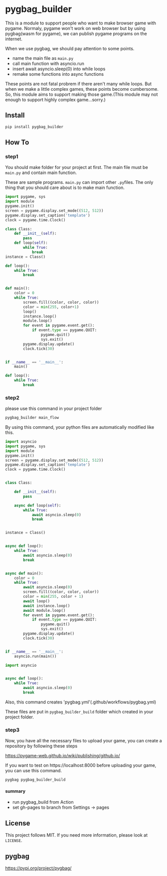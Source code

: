# pygbag_builder
This is a module to support people who want to make browser game with pygame. Normaly, pygame won't work on web browser but by using pygbag(wasm for pygame), we can publish pygame programs on the internet. 

When we use pygbag, we should pay attention to some points.
 - name the main file as `main.py`
 - call main function with asyncio.run
 - insert await asyncio.sleep(0) into while loops
 - remake some functions into async functions

These points are not fatal probrem if there aren't many while loops. But when we make a little complex games, these points become cumbersome. So, this module aims to support making those game.(This module may not enough to support highly complex game...sorry.)

## Install

```sh
pip install pygbag_builder
```

## How To
### step1
You should make folder for your project at first. The main file must be `main.py` and contain main function. 

These are sample programs. `main.py` can import other `.py`files. The only thing that you should care about is to make main function.

```python:main.py
import pygame, sys
import module
pygame.init()
screen = pygame.display.set_mode((512, 512))
pygame.display.set_caption('template')
clock = pygame.time.Clock()

class Class:
    def __init__(self):
        pass
    def loop(self):
        while True:
            break
instance = Class()

def loop():
    while True:
        break


def main():
    color = 0
    while True:
        screen.fill((color, color, color))
        color = min(255, color+1)
        loop()
        instance.loop()
        module.loop()
        for event in pygame.event.get():
            if event.type == pygame.QUIT:
                pygame.quit()
                sys.exit()
        pygame.display.update()
        clock.tick(30)


if __name__ == '__main__':
    main()
```

```python:module.py
def loop():
    while True:
        break
```
### step2
please use this command in your project folder
```sh
pygbag_builder main_flow
```

By using this command, your python files are automatically modified like this.
```python:main.py
import asyncio
import pygame, sys
import module
pygame.init()
screen = pygame.display.set_mode((512, 512))
pygame.display.set_caption('template')
clock = pygame.time.Clock()


class Class:

    def __init__(self):
        pass

    async def loop(self):
        while True:
            await asyncio.sleep(0)
            break


instance = Class()


async def loop():
    while True:
        await asyncio.sleep(0)
        break


async def main():
    color = 0
    while True:
        await asyncio.sleep(0)
        screen.fill((color, color, color))
        color = min(255, color + 1)
        await loop()
        await instance.loop()
        await module.loop()
        for event in pygame.event.get():
            if event.type == pygame.QUIT:
                pygame.quit()
                sys.exit()
        pygame.display.update()
        clock.tick(30)


if __name__ == '__main__':
    asyncio.run(main())
```
```python:module.py
import asyncio


async def loop():
    while True:
        await asyncio.sleep(0)
        break
```

Also, this command creates 'pygbag.yml'(.github/workflows/pygbag.yml)

These files are put in `pygbag_builder_build` folder which created in your project folder.

### step3
Now, you have all the necessary files to upload your game, you can create a repository by following these steps

https://pygame-web.github.io/wiki/publishing/github.io/

If you want to test on https://localhost:8000 before uploading your game, you can use this command.
```sh
pygbag pygbag_builder_build
```

#### summary
- run pygbag_build from Action
- set gh-pages to branch from Settings → pages



## License
This project follows MIT. If you need more information, please look at `LICENSE`.

## pygbag
https://pypi.org/project/pygbag/
